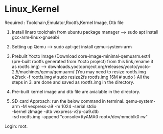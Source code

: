 # Linux_Kernel
Required : Toolchain,Emulator,Rootfs,Kernel Image, Dtb file
1. Install linaro toolchain from ubuntu package manager
 --> sudo apt install gcc-arm-linux-gnueabi
 
2. Setting up Qemu
 --> sudo apt-get install qemu-system-arm
 
3. Prebuilt Yocto Image (Download core-image-minimal-qemuarm.ext4 (pre-built rootfs generated from Yocto project)
from this link,rename it as rootfs.img)
 --> downloads.yoctoproject.org/releases/yocto/yocto-2.5/machines/qemu/qemuarm/
(You may need to resize rootfs.img
e2fsck -f rootfs.img            # sudo
resize2fs rootfs.img 16M        # sudo )
All the steps in 3. are done and saved as rootfs.img in the directory.

4. Pre-built kernel image and dtb file are avialable in the directory.

5. SD_card Approach: run the below command in terminal.
qemu-system-arm -M vexpress-a9 -m 1024 -serial stdio \
-kernel zImage -dtb vexpress-v2p-ca9.dtb \
-sd rootfs.img -append "console=ttyAMA0 root=/dev/mmcblk0 rw"

Login: root.

 
